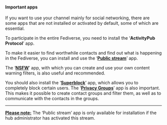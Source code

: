 #### Important apps 

If you want to use your channel mainly for social networking, there are some apps that are not installed or activated by default, some of which are essential.

To participate in the entire Fediverse, you need to install the ‘**ActivityPub Protocol**’ app.

To make it easier to find worthwhile contacts and find out what is happening in the Fediverse, you can install and use the ‘**[Public stream](./public_stream.md)**’ app.

The ‘[**NSFW**](inhaltswarnung_NSFW.md)’ app, with which you can create and use your own content warning filters, is also useful and recommended.

You should also install the ‘[**Superblock**](superblock.md)’ app, which allows you to completely block certain users.
The ‘[**Privacy Groups**](privacy_gruppen.md)’ app is also important. This makes it possible to create contact groups and filter them, as well as to communicate with the contacts in the groups.

----

**<u>Please note:</u>** The ‘Public stream’ app is only available for installation if the hub administrator has activated this stream.